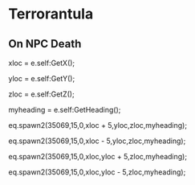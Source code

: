 # Terrorantula




## On NPC Death

xloc = e.self:GetX();

yloc = e.self:GetY();

zloc = e.self:GetZ();

myheading = e.self:GetHeading();

eq.spawn2(35069,15,0,xloc + 5,yloc,zloc,myheading); 

eq.spawn2(35069,15,0,xloc - 5,yloc,zloc,myheading); 

eq.spawn2(35069,15,0,xloc,yloc + 5,zloc,myheading); 

eq.spawn2(35069,15,0,xloc,yloc - 5,zloc,myheading); 